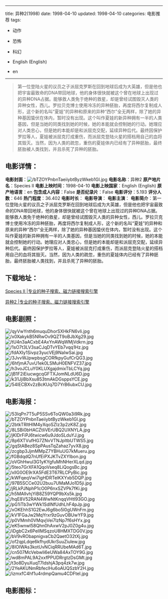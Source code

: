 
---
title: 异种2(1998)
date: 1998-04-10
updated: 1998-04-10
categories: 电影推荐
tags:
- 动作
- 恐怖
- 科幻

- English (English)
- en
---


> 第一位登陆火星的议员之子派屈克罗斯在回到地球后成为大英雄，但是他也把宇宙最致命的DNA带回地球，他的身体很快就被这个曾在地球上出现过的异种DNA占据。能够救人类免于绝种的救星，却是曾经试图毁灭人类的异种女性，西儿。罗拉贝克博士使用冷冻的异种胚胎，再度将西尔复制成人形，这个新的名叫“夏娃”的异种和原来的异种“西尔”全无两样，除了她的异种基因蛰伏在体内，暂时没有出现。这个叫作夏娃的新异种拥有一半的人类基因，但是当她的同类找到她的时候，她的本能就会控制她的行动。她理应对人类忠心，但是她的本能却是和派屈克交配，延续异种后代。最终因保护罗拉等人，夏娃被派屈克打成重伤，而派屈克登陆火星的搭档用自己的血将其毁灭。当然，因为人类的疏忽，重伤的夏娃体内已经有了异种胚胎，最终胚胎被人类找到，并且杀死了异种的胚胎。

## **电影详情**：

**电影封面**：<img src="https://image.tmdb.org/t/p/w200/bTZOYPnbnTaeiiybtByzWkeb1Gl.jpg" alt="/bTZOYPnbnTaeiiybtByzWkeb1Gl.jpg" title="/bTZOYPnbnTaeiiybtByzWkeb1Gl.jpg">
**电影名称**：异种2
**原产地片名**：Species II
**电影上映时间**：1998-04-10
**电影上映国家**：English (English)
**原产地语言**：en
**包含成人内容**：False
**是否纪录片**：False
**电影评分**：5.193
**评分人数**：646
**热门程度**：36.402
**电影时长**：
**电影导演**：
**电影主演**：
**电影简介**：第一位登陆火星的议员之子派屈克罗斯在回到地球后成为大英雄，但是他也把宇宙最致命的DNA带回地球，他的身体很快就被这个曾在地球上出现过的异种DNA占据。能够救人类免于绝种的救星，却是曾经试图毁灭人类的异种女性，西儿。罗拉贝克博士使用冷冻的异种胚胎，再度将西尔复制成人形，这个新的名叫“夏娃”的异种和原来的异种“西尔”全无两样，除了她的异种基因蛰伏在体内，暂时没有出现。这个叫作夏娃的新异种拥有一半的人类基因，但是当她的同类找到她的时候，她的本能就会控制她的行动。她理应对人类忠心，但是她的本能却是和派屈克交配，延续异种后代。最终因保护罗拉等人，夏娃被派屈克打成重伤，而派屈克登陆火星的搭档用自己的血将其毁灭。当然，因为人类的疏忽，重伤的夏娃体内已经有了异种胚胎，最终胚胎被人类找到，并且杀死了异种的胚胎。

## **下载地址**：
[Species II |专业的种子搜索、磁力链接搜索引擎](https://movie.amd794.com:2083/?search=Species%20II&ordering=&mode=match_phrase&page_size=10&page=1)

[异种2 |专业的种子搜索、磁力链接搜索引擎](https://movie.amd794.com:2083/?search=%E5%BC%82%E7%A7%8D2&ordering=&mode=match_phrase&page_size=10&page=1)
 

## **电影剧照**：
<img src="https://image.tmdb.org/t/p/original/qyVwYnth6muquDhorSXHkFN6vli.jpg" alt="/qyVwYnth6muquDhorSXHkFN6vli.jpg" title="/qyVwYnth6muquDhorSXHkFN6vli.jpg"><img src="https://image.tmdb.org/t/p/original/x0XakykB5NRwOv9QZT9oBJbXg29.jpg" alt="/x0XakykB5NRwOv9QZT9oBJbXg29.jpg" title="/x0XakykB5NRwOv9QZT9oBJbXg29.jpg"><img src="https://image.tmdb.org/t/p/original/tU4n3aACxbE4AxYnAWqWMjVdkrn.jpg" alt="/tU4n3aACxbE4AxYnAWqWMjVdkrn.jpg" title="/tU4n3aACxbE4AxYnAWqWMjVdkrn.jpg"><img src="https://image.tmdb.org/t/p/original/1sO7t3LV3saCJqDTvYEb7vqq1Hz.jpg" alt="/1sO7t3LV3saCJqDTvYEb7vqq1Hz.jpg" title="/1sO7t3LV3saCJqDTvYEb7vqq1Hz.jpg"><img src="https://image.tmdb.org/t/p/original/fdAXIy1Sivpz3yucVEj9NaIwSai.jpg" alt="/fdAXIy1Sivpz3yucVEj9NaIwSai.jpg" title="/fdAXIy1Sivpz3yucVEj9NaIwSai.jpg"><img src="https://image.tmdb.org/t/p/original/3JvvWJpwpbsgCORfkpyGufCrQG3.jpg" alt="/3JvvWJpwpbsgCORfkpyGufCrQG3.jpg" title="/3JvvWJpwpbsgCORfkpyGufCrQG3.jpg"><img src="https://image.tmdb.org/t/p/original/6hfjmA7uvU1ek0LSMuH0ENFVZ37.jpg" alt="/6hfjmA7uvU1ek0LSMuH0ENFVZ37.jpg" title="/6hfjmA7uvU1ek0LSMuH0ENFVZ37.jpg"><img src="https://image.tmdb.org/t/p/original/h3voJCLuY0KLUXgajdmixTbLCYq.jpg" alt="/h3voJCLuY0KLUXgajdmixTbLCYq.jpg" title="/h3voJCLuY0KLUXgajdmixTbLCYq.jpg"><img src="https://image.tmdb.org/t/p/original/jB1F2iEiucwgcqGFTXJomNLdU6D.jpg" alt="/jB1F2iEiucwgcqGFTXJomNLdU6D.jpg" title="/jB1F2iEiucwgcqGFTXJomNLdU6D.jpg"><img src="https://image.tmdb.org/t/p/original/k31JjiBbXsu853tmAkDGsppsYCE.jpg" alt="/k31JjiBbXsu853tmAkDGsppsYCE.jpg" title="/k31JjiBbXsu853tmAkDGsppsYCE.jpg"><img src="https://image.tmdb.org/t/p/original/54IECBXv2zBcKUq7D7YrB6ubxCU.jpg" alt="/54IECBXv2zBcKUq7D7YrB6ubxCU.jpg" title="/54IECBXv2zBcKUq7D7YrB6ubxCU.jpg">

## **电影海报**：
<img src="https://image.tmdb.org/t/p/original/53IqPn7T5uP5SSv6ToQW0a3i9Rk.jpg" alt="/53IqPn7T5uP5SSv6ToQW0a3i9Rk.jpg" title="/53IqPn7T5uP5SSv6ToQW0a3i9Rk.jpg"><img src="https://image.tmdb.org/t/p/original/bTZOYPnbnTaeiiybtByzWkeb1Gl.jpg" alt="/bTZOYPnbnTaeiiybtByzWkeb1Gl.jpg" title="/bTZOYPnbnTaeiiybtByzWkeb1Gl.jpg"><img src="https://image.tmdb.org/t/p/original/2btkTRltHlM4yXqoSZIz3p2zK8Z.jpg" alt="/2btkTRltHlM4yXqoSZIz3p2zK8Z.jpg" title="/2btkTRltHlM4yXqoSZIz3p2zK8Z.jpg"><img src="https://image.tmdb.org/t/p/original/8LSBi0bHACZtIiVErUBQ2UXNYLA.jpg" alt="/8LSBi0bHACZtIiVErUBQ2UXNYLA.jpg" title="/8LSBi0bHACZtIiVErUBQ2UXNYLA.jpg"><img src="https://image.tmdb.org/t/p/original/jKlDrFiPJ6twicw6u9JdoSLduYJ.jpg" alt="/jKlDrFiPJ6twicw6u9JdoSLduYJ.jpg" title="/jKlDrFiPJ6twicw6u9JdoSLduYJ.jpg"><img src="https://image.tmdb.org/t/p/original/8p6XTVufHG7ZNvVTNJpItbUTWS5.jpg" alt="/8p6XTVufHG7ZNvVTNJpItbUTWS5.jpg" title="/8p6XTVufHG7ZNvVTNJpItbUTWS5.jpg"><img src="https://image.tmdb.org/t/p/original/gqStABez8SpPAusTqZahaz7yvX8.jpg" alt="/gqStABez8SpPAusTqZahaz7yvX8.jpg" title="/gqStABez8SpPAusTqZahaz7yvX8.jpg"><img src="https://image.tmdb.org/t/p/original/zcgbp3JjmMMpZ7YBHuUG7kMueru.jpg" alt="/zcgbp3JjmMMpZ7YBHuUG7kMueru.jpg" title="/zcgbp3JjmMMpZ7YBHuUG7kMueru.jpg"><img src="https://image.tmdb.org/t/p/original/fGBdqdQ7nUfEiPXJKTvZXYIbon.jpg" alt="/fGBdqdQ7nUfEiPXJKTvZXYIbon.jpg" title="/fGBdqdQ7nUfEiPXJKTvZXYIbon.jpg"><img src="https://image.tmdb.org/t/p/original/oVGhHwul3G1yKYgfuMhNHerXLqd.jpg" alt="/oVGhHwul3G1yKYgfuMhNHerXLqd.jpg" title="/oVGhHwul3G1yKYgfuMhNHerXLqd.jpg"><img src="https://image.tmdb.org/t/p/original/5teo7GrXFA1QqoVseq8LiQogsBc.jpg" alt="/5teo7GrXFA1QqoVseq8LiQogsBc.jpg" title="/5teo7GrXFA1QqoVseq8LiQogsBc.jpg"><img src="https://image.tmdb.org/t/p/original/xllG0OE9rXA5FdE3T67RLCPyBic.jpg" alt="/xllG0OE9rXA5FdE3T67RLCPyBic.jpg" title="/xllG0OE9rXA5FdE3T67RLCPyBic.jpg"><img src="https://image.tmdb.org/t/p/original/kWFqeqVwi7igHDRTelKXYxb5DQP.jpg" alt="/kWFqeqVwi7igHDRTelKXYxb5DQP.jpg" title="/kWFqeqVwi7igHDRTelKXYxb5DQP.jpg"><img src="https://image.tmdb.org/t/p/original/97B5SCCe02U2buu7UMaMJo1D5ji.jpg" alt="/97B5SCCe02U2buu7UMaMJo1D5ji.jpg" title="/97B5SCCe02U2buu7UMaMJo1D5ji.jpg"><img src="https://image.tmdb.org/t/p/original/jRLkPJNphP1cO0P6nxSZVPk7fKi.jpg" alt="/jRLkPJNphP1cO0P6nxSZVPk7fKi.jpg" title="/jRLkPJNphP1cO0P6nxSZVPk7fKi.jpg"><img src="https://image.tmdb.org/t/p/original/h5MAlIvhjYiB8Z59YQP9bXs5k.jpg" alt="/h5MAlIvhjYiB8Z59YQP9bXs5k.jpg" title="/h5MAlIvhjYiB8Z59YQP9bXs5k.jpg"><img src="https://image.tmdb.org/t/p/original/hqE8V52RAN4WwNtKnqqVHtI93GO.jpg" alt="/hqE8V52RAN4WwNtKnqqVHtI93GO.jpg" title="/hqE8V52RAN4WwNtKnqqVHtI93GO.jpg"><img src="https://image.tmdb.org/t/p/original/pG1iTb3wYWk1SdlNfUdhLhF4pJp.jpg" alt="/pG1iTb3wYWk1SdlNfUdhLhF4pJp.jpg" title="/pG1iTb3wYWk1SdlNfUdhLhF4pJp.jpg"><img src="https://image.tmdb.org/t/p/original/xOKEhhS1G2EwJ6g6bo5l0gUWnFm.jpg" alt="/xOKEhhS1G2EwJ6g6bo5l0gUWnFm.jpg" title="/xOKEhhS1G2EwJ6g6bo5l0gUWnFm.jpg"><img src="https://image.tmdb.org/t/p/original/kV1FGaJw2MqYrxr9zGuvOBUwYF9.jpg" alt="/kV1FGaJw2MqYrxr9zGuvOBUwYF9.jpg" title="/kV1FGaJw2MqYrxr9zGuvOBUwYF9.jpg"><img src="https://image.tmdb.org/t/p/original/p0VMmh0VMqvjVei7lzNp7f6sHYx.jpg" alt="/p0VMmh0VMqvjVei7lzNp7f6sHYx.jpg" title="/p0VMmh0VMqvjVei7lzNp7f6sHYx.jpg"><img src="https://image.tmdb.org/t/p/original/eK5wnwl58Qhn0hAxwV2pJ0Z0g4u.jpg" alt="/eK5wnwl58Qhn0hAxwV2pJ0Z0g4u.jpg" title="/eK5wnwl58Qhn0hAxwV2pJ0Z0g4u.jpg"><img src="https://image.tmdb.org/t/p/original/iDgbC2x6PelIMSqzoU8HMXTDG0V.jpg" alt="/iDgbC2x6PelIMSqzoU8HMXTDG0V.jpg" title="/iDgbC2x6PelIMSqzoU8HMXTDG0V.jpg"><img src="https://image.tmdb.org/t/p/original/bV9vRObapnigvaCb2QaetO32tXj.jpg" alt="/bV9vRObapnigvaCb2QaetO32tXj.jpg" title="/bV9vRObapnigvaCb2QaetO32tXj.jpg"><img src="https://image.tmdb.org/t/p/original/of2qpLdqe6kfhydUkrSuuZiulew.jpg" alt="/of2qpLdqe6kfhydUkrSuuZiulew.jpg" title="/of2qpLdqe6kfhydUkrSuuZiulew.jpg"><img src="https://image.tmdb.org/t/p/original/8IOIWAs3kotUvNCiqRRUbeMAd6T.jpg" alt="/8IOIWAs3kotUvNCiqRRUbeMAd6T.jpg" title="/8IOIWAs3kotUvNCiqRRUbeMAd6T.jpg"><img src="https://image.tmdb.org/t/p/original/cn507McVebwIi6eUWa84AxTOY9G.jpg" alt="/cn507McVebwIi6eUWa84AxTOY9G.jpg" title="/cn507McVebwIi6eUWa84AxTOY9G.jpg"><img src="https://image.tmdb.org/t/p/original/wd8mPAL9A2xxfPPUDRrgtzDsGMt.jpg" alt="/wd8mPAL9A2xxfPPUDRrgtzDsGMt.jpg" title="/wd8mPAL9A2xxfPPUDRrgtzDsGMt.jpg"><img src="https://image.tmdb.org/t/p/original/t3o8DyuXuqT7IdshjA3pq4zk7w.jpg" alt="/t3o8DyuXuqT7IdshjA3pq4zk7w.jpg" title="/t3o8DyuXuqT7IdshjA3pq4zk7w.jpg"><img src="https://image.tmdb.org/t/p/original/2YeAKUNmRbfeclHu6oAUQSzbY2H.jpg" alt="/2YeAKUNmRbfeclHu6oAUQSzbY2H.jpg" title="/2YeAKUNmRbfeclHu6oAUQSzbY2H.jpg"><img src="https://image.tmdb.org/t/p/original/izmxfC4hf1u4rdmpQamu4CDFteI.jpg" alt="/izmxfC4hf1u4rdmpQamu4CDFteI.jpg" title="/izmxfC4hf1u4rdmpQamu4CDFteI.jpg">

## **电影图标**：

